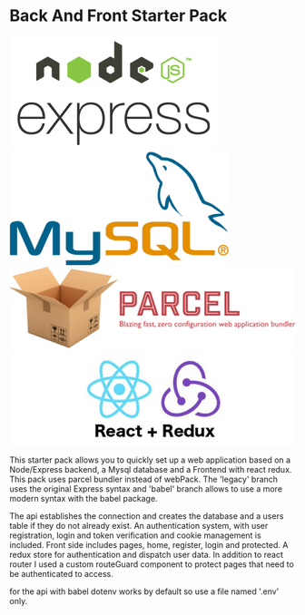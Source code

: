 # Back And Front Starter Pack

![Node/Express](/asset/logo/NodeExpress.png "Node / Express") 
![MySql](/asset/logo/MySQL_Logo.png "MySql")
![Parcel](/asset/logo/Parcel.png "Parcel")
![React + Redux](/asset/logo/ReactRedux.jpeg "React + Redux")


This starter pack allows you to quickly set up a web application based on a Node/Express backend, 
a Mysql database and a Frontend with react redux.
This pack uses parcel bundler instead of webPack.
The 'legacy' branch uses the original Express syntax and 'babel' branch allows to use a more modern
syntax with the babel package.

The api establishes the connection and creates the database and a users table if they do not already exist. An authentication system, with user registration, login and token verification and cookie management is included.
Front side includes pages, home, register, login and protected.
A redux store for authentication and dispatch user data.
In addition to react router I used a custom routeGuard component to protect pages that need to be authenticated to access.

for the api with babel dotenv works by default so use a file named '.env' only.